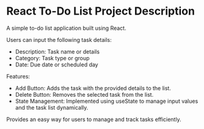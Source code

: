 

# React To-Do List Project Description

A simple to-do list application built using React.

Users can input the following task details:
- Description: Task name or details
- Category: Task type or group
- Date: Due date or scheduled day

Features:
- Add Button: Adds the task with the provided details to the list.
- Delete Button: Removes the selected task from the list.
- State Management: Implemented using useState to manage input values and the task list dynamically.

Provides an easy way for users to manage and track tasks efficiently.
